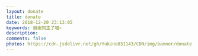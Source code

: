 ```yaml
---
layout: donate
title: donate
date: 2018-12-20 23:13:05
keywords: 谢谢饲主了喵~
description:
comments: false
photos: https://cdn.jsdelivr.net/gh/Yukino831143/CDN/img/banner/donate.jpg
---
```

